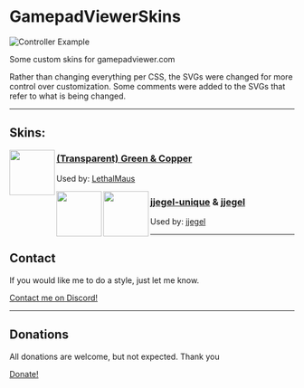 # GamepadViewerSkins

![Controller Example](https://lethalmaus.github.io/GamepadViewerSkins/transparent-green/Controller.png "Green & Copper")

Some custom skins for gamepadviewer.com

Rather than changing everything per CSS, the SVGs were changed for more control over customization. Some comments were added to the SVGs that refer to what is being changed.

---

## Skins:

<img src="https://lethalmaus.github.io/GamepadViewerSkins/transparent-green/Controller.png" align="left" height="80">

### [(Transparent) Green & Copper](https://gamepadviewer.com/?p=1&s=8&editcss=https%3A%2F%2Flethalmaus.github.io%2FGamepadViewerSkins%2Ftransparent-green%2Fstyle.css "GamepadViewer.com")

Used by: [LethalMaus](https://twitch.tv/lethalmaus "Twitch")

<img src="https://lethalmaus.github.io/GamepadViewerSkins/jjegel-unique/Controller.png" align="left" height="80">
<img src="https://lethalmaus.github.io/GamepadViewerSkins/jjegel/Controller.png" align="left" height="80">

### [jjegel-unique](https://gamepadviewer.com/?p=1&s=8&editcss=https%3A%2F%2Flethalmaus.github.io%2FGamepadViewerSkins%2Fjjegel-unique%2Fstyle.css "GamepadViewer.com") & [jjegel](https://gamepadviewer.com/?p=1&s=8&editcss=https%3A%2F%2Flethalmaus.github.io%2FGamepadViewerSkins%2Fjjegel%2Fstyle.css "GamepadViewer.com")

Used by: [jjegel](https://twitch.tv/jjegel "Twitch")

---

## Contact

If you would like me to do a style, just let me know.

[Contact me on Discord!](https://discord.gg/asZsz2F)

---

## Donations

All donations are welcome, but not expected. Thank you

[Donate!](https://paypal.me/JamesCullimore/5,00)
